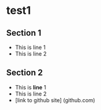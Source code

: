# test1

## Section 1
* This is line 1
* This is line 2

## Section 2
* This is **line** 1
* This is line 2
* [link to github site] (github.com)
 

